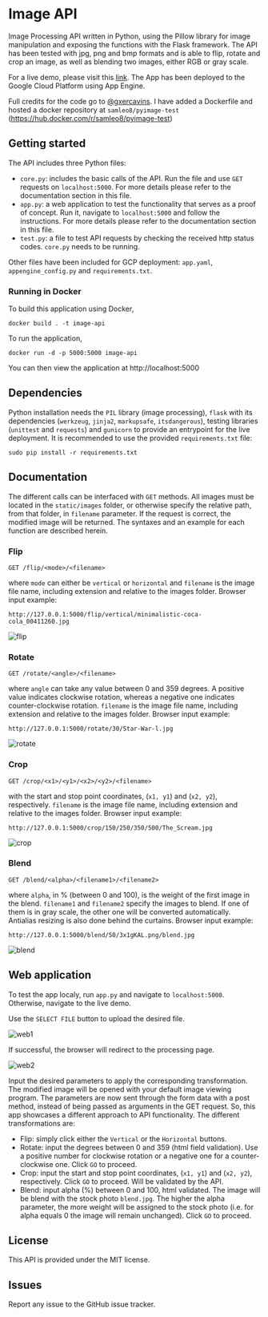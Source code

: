 # Image API
Image Processing API written in Python, using the Pillow library for image manipulation and exposing the functions with the Flask framework. The API has been tested with jpg, png and bmp formats and is able to flip, rotate and crop an image, as well as blending two images, either RGB or gray scale.

For a live demo, please visit this [link](https://image-demo-dot-gxt-proj1.appspot.com/). The App has been deployed to the Google Cloud Platform using App Engine.

Full credits for the code go to [@gxercavins](https://github.com/gxercavins/). I have added a Dockerfile and hosted a docker repository at `samleo8/pyimage-test` (https://hub.docker.com/r/samleo8/pyimage-test)

## Getting started
The API includes three Python files:
* `core.py`: includes the basic calls of the API. Run the file and use `GET` requests on `localhost:5000`. For more details please refer to the documentation section in this file.
* `app.py`: a web application to test the functionality that serves as a proof of concept. Run it, navigate to `localhost:5000` and follow the instructions. For more details please refer to the documentation section in this file.
* `test.py`: a file to test API requests by checking the received http status codes. `core.py` needs to be running.

Other files have been included for GCP deployment: `app.yaml`, `appengine_config.py` and `requirements.txt`.

### Running in Docker
To build this application using Docker,

```
docker build . -t image-api
```

To run the application,

```
docker run -d -p 5000:5000 image-api
```

You can then view the application at http://localhost:5000

## Dependencies
Python installation needs the `PIL` library (image processing), `flask` with its dependencies (`werkzeug`, `jinja2`, `markupsafe`, `itsdangerous`), testing libraries (`unittest` and `requests`) and `gunicorn` to provide an entrypoint for the live deployment. It is recommended to use the provided `requirements.txt` file:
```
sudo pip install -r requirements.txt
```

## Documentation
The different calls can be interfaced with `GET` methods. All images must be located in the `static/images` folder, or otherwise specify the relative path, from that folder, in `filename` parameter. If the request is correct, the modified image will be returned. The syntaxes and an example for each function are described herein.

### Flip
``` http
GET /flip/<mode>/<filename>
```
where `mode` can either be `vertical` or `horizontal` and `filename` is the image file name, including extension and relative to the images folder. Browser input example:
```
http://127.0.0.1:5000/flip/vertical/minimalistic-coca-cola_00411260.jpg
```
![flip](https://user-images.githubusercontent.com/29493411/27295171-3b04a502-551c-11e7-82b1-9283f49a050d.PNG)

### Rotate
``` http
GET /rotate/<angle>/<filename>
```
where `angle` can take any value between 0 and 359 degrees. A positive value indicates clockwise rotation, whereas a negative one indicates counter-clockwise rotation. `filename` is the image file name, including extension and relative to the images folder. Browser input example:
```
http://127.0.0.1:5000/rotate/30/Star-War-l.jpg
```
![rotate](https://user-images.githubusercontent.com/29493411/27295173-3b07127e-551c-11e7-89e6-d76a4fee731e.PNG)

### Crop
``` http
GET /crop/<x1>/<y1>/<x2>/<y2>/<filename>
```
with the start and stop point coordinates, (`x1, y1`) and (`x2, y2`), respectively. `filename` is the image file name, including extension and relative to the images folder. Browser input example:
```
http://127.0.0.1:5000/crop/150/250/350/500/The_Scream.jpg
```
![crop](https://user-images.githubusercontent.com/29493411/27295172-3b06dade-551c-11e7-9b92-0ae0c20d5981.PNG)

### Blend
``` http
GET /blend/<alpha>/<filename1>/<filename2>
```
where `alpha`, in % (between 0 and 100), is the weight of the first image in the blend. `filename1` and `filename2` specify the images to blend. If one of them is in gray scale, the other one will be converted automatically. Antialias resizing is also done behind the curtains. Browser input example:
```
http://127.0.0.1:5000/blend/50/3x1gKAL.png/blend.jpg
```
![blend](https://user-images.githubusercontent.com/29493411/27295174-3b09945e-551c-11e7-94d9-7eecd4fae415.PNG)

## Web application
To test the app localy, run `app.py` and navigate to `localhost:5000`. Otherwise, navigate to the live demo.

Use the `SELECT FILE` button to upload the desired file.

![web1](https://user-images.githubusercontent.com/29493411/27295175-3b0a1af0-551c-11e7-94fd-7b4106330537.PNG)

If successful, the browser will redirect to the processing page.

![web2](https://user-images.githubusercontent.com/29493411/27295176-3b0d56de-551c-11e7-9cc8-0628eecd22d0.PNG)

Input the desired parameters to apply the corresponding transformation. The modified image will be opened with your default image viewing program. The parameters are now sent through the form data with a post method, instead of being passed as arguments in the GET request. So, this app showcases a different approach to API functionality. The different transformations are:

* Flip: simply click either the `Vertical` or the `Horizontal` buttons.
* Rotate: input the degrees between 0 and 359 (html field validation). Use a positive number for clockwise rotation or a negative one for a counter-clockwise one. Click `GO` to proceed.
* Crop: input the start and stop point coordinates, (`x1, y1`) and (`x2, y2`), respectively. Click `GO` to proceed. Will be validated by the API.
* Blend: input alpha (%) between 0 and 100, html validated. The image will be blend with the stock photo `blend.jpg`. The higher the alpha parameter, the more weight will be assigned to the stock photo (i.e. for alpha equals 0 the image will remain unchanged). Click `GO` to proceed.

## License
This API is provided under the MIT license.

## Issues
Report any issue to the GitHub issue tracker.
